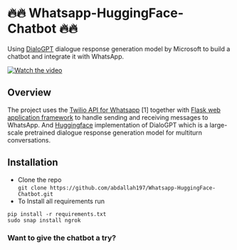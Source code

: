 # :fire::fire: Whatsapp-HuggingFace-Chatbot :fire::fire:
Using [DialoGPT](https://huggingface.co/microsoft/DialoGPT-medium) dialogue response generation model by Microsoft to build a chatbot and integrate it with WhatsApp.

[![Watch the video](https://i.imgur.com/vKb2F1B.png)](images/chatbot.mp4)


## Overview
The project uses the [Twilio API for Whatsapp](https://www.twilio.com/whatsapp) [1] together with
[Flask web application framework](https://palletsprojects.com/p/flask/) to handle sending
and receiving messages to WhatsApp. And [Huggingface](https://huggingface.co/) 
implementation of DialoGPT which is a large-scale pretrained dialogue response generation model
for multiturn conversations. 

## Installation
* Clone the repo <br/>
`git clone https://github.com/abdallah197/Whatsapp-HuggingFace-Chatbot.git`
* To Install all requirements run
```
pip install -r requirements.txt
sudo snap install ngrok
```

### Want to give the chatbot a try?



